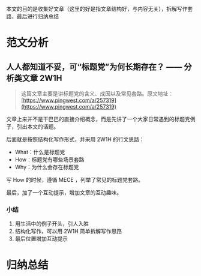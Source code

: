 本文的目的是收集好文章（这里的好是指文章结构好，与内容无关），拆解写作套路，最后进行归纳总结

# 范文分析

## 人人都知道不妥，可“标题党”为何长期存在？ —— 分析类文章 2W1H
> 这篇文章主要是讲标题党的含义、成因以及常见套路。原文地址：[https://www.pingwest.com/a/257319](https://www.pingwest.com/a/257319)

文章上来并不是干巴巴的直接介绍概念，而是先讲了一个大家日常遇到的标题党例子，引出本文的话题。

后面就是按照结构化写作形式，并采用 2W1H 的行文思路：
- What：什么是标题党
- How：标题党有哪些场景套路
- Why：为什么会存在标题党

写 How 的时候，遵循 MECE ，列举了常见的标题党套路。

最后，加了一个互动提示，增加文章的互动趣味。

### 小结
1. 用生活中的例子开头，引人入胜
2. 结构化写作，可以用 2W1H 简单拆解写作思路
3. 最后位置增加互动提示

# 归纳总结